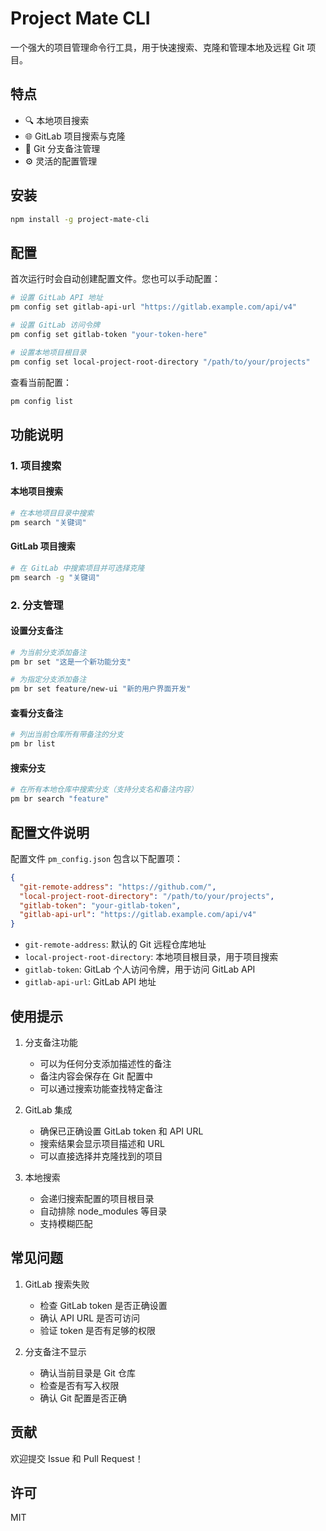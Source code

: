 # Project Mate CLI

一个强大的项目管理命令行工具，用于快速搜索、克隆和管理本地及远程 Git 项目。

## 特点

- 🔍 本地项目搜索
- 🌐 GitLab 项目搜索与克隆
- 📝 Git 分支备注管理
- ⚙️ 灵活的配置管理

## 安装

```bash
npm install -g project-mate-cli
```

## 配置

首次运行时会自动创建配置文件。您也可以手动配置：

```bash
# 设置 GitLab API 地址
pm config set gitlab-api-url "https://gitlab.example.com/api/v4"

# 设置 GitLab 访问令牌
pm config set gitlab-token "your-token-here"

# 设置本地项目根目录
pm config set local-project-root-directory "/path/to/your/projects"
```

查看当前配置：
```bash
pm config list
```

## 功能说明

### 1. 项目搜索

#### 本地项目搜索
```bash
# 在本地项目目录中搜索
pm search "关键词"
```

#### GitLab 项目搜索
```bash
# 在 GitLab 中搜索项目并可选择克隆
pm search -g "关键词"
```

### 2. 分支管理

#### 设置分支备注
```bash
# 为当前分支添加备注
pm br set "这是一个新功能分支"

# 为指定分支添加备注
pm br set feature/new-ui "新的用户界面开发"
```

#### 查看分支备注
```bash
# 列出当前仓库所有带备注的分支
pm br list
```

#### 搜索分支
```bash
# 在所有本地仓库中搜索分支（支持分支名和备注内容）
pm br search "feature"
```

## 配置文件说明

配置文件 `pm_config.json` 包含以下配置项：

```json
{
  "git-remote-address": "https://github.com/",
  "local-project-root-directory": "/path/to/your/projects",
  "gitlab-token": "your-gitlab-token",
  "gitlab-api-url": "https://gitlab.example.com/api/v4"
}
```

- `git-remote-address`: 默认的 Git 远程仓库地址
- `local-project-root-directory`: 本地项目根目录，用于项目搜索
- `gitlab-token`: GitLab 个人访问令牌，用于访问 GitLab API
- `gitlab-api-url`: GitLab API 地址

## 使用提示

1. 分支备注功能
   - 可以为任何分支添加描述性的备注
   - 备注内容会保存在 Git 配置中
   - 可以通过搜索功能查找特定备注

2. GitLab 集成
   - 确保已正确设置 GitLab token 和 API URL
   - 搜索结果会显示项目描述和 URL
   - 可以直接选择并克隆找到的项目

3. 本地搜索
   - 会递归搜索配置的项目根目录
   - 自动排除 node_modules 等目录
   - 支持模糊匹配

## 常见问题

1. GitLab 搜索失败
   - 检查 GitLab token 是否正确设置
   - 确认 API URL 是否可访问
   - 验证 token 是否有足够的权限

2. 分支备注不显示
   - 确认当前目录是 Git 仓库
   - 检查是否有写入权限
   - 确认 Git 配置是否正确

## 贡献

欢迎提交 Issue 和 Pull Request！

## 许可

MIT
